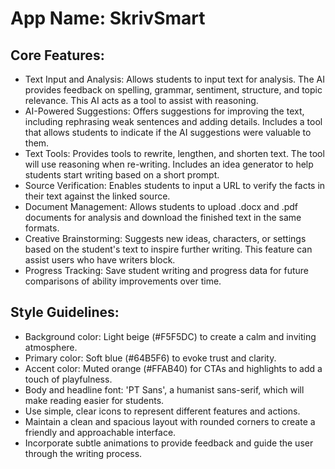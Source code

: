 # **App Name**: SkrivSmart

## Core Features:

- Text Input and Analysis: Allows students to input text for analysis. The AI provides feedback on spelling, grammar, sentiment, structure, and topic relevance. This AI acts as a tool to assist with reasoning.
- AI-Powered Suggestions: Offers suggestions for improving the text, including rephrasing weak sentences and adding details. Includes a tool that allows students to indicate if the AI suggestions were valuable to them.
- Text Tools: Provides tools to rewrite, lengthen, and shorten text. The tool will use reasoning when re-writing. Includes an idea generator to help students start writing based on a short prompt.
- Source Verification: Enables students to input a URL to verify the facts in their text against the linked source.
- Document Management: Allows students to upload .docx and .pdf documents for analysis and download the finished text in the same formats.
- Creative Brainstorming: Suggests new ideas, characters, or settings based on the student's text to inspire further writing. This feature can assist users who have writers block.
- Progress Tracking: Save student writing and progress data for future comparisons of ability improvements over time.

## Style Guidelines:

- Background color: Light beige (#F5F5DC) to create a calm and inviting atmosphere.
- Primary color: Soft blue (#64B5F6) to evoke trust and clarity.
- Accent color: Muted orange (#FFAB40) for CTAs and highlights to add a touch of playfulness.
- Body and headline font: 'PT Sans', a humanist sans-serif, which will make reading easier for students.
- Use simple, clear icons to represent different features and actions.
- Maintain a clean and spacious layout with rounded corners to create a friendly and approachable interface.
- Incorporate subtle animations to provide feedback and guide the user through the writing process.